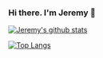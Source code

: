 ### Hi there. I'm Jeremy 👋

[![Jeremy's github stats](https://github-readme-stats.vercel.app/api?username=jmion&count_private=true&show_icons=true&hide_rank=true&how_icons=true&include_all_commits=true&count_private=true)](https://github.com/anuraghazra/github-readme-stats)

[![Top Langs](https://github-readme-stats.vercel.app/api/top-langs/?username=jmion&layout=compact&langs_count=10)](https://github.com/anuraghazra/github-readme-stats)

<!--
**Jmion/Jmion** is a ✨ _special_ ✨ repository because its `README.md` (this file) appears on your GitHub profile.

Here are some ideas to get you started:

- 🔭 I’m currently working on ...
- 🌱 I’m currently learning ...
- 👯 I’m looking to collaborate on ...
- 🤔 I’m looking for help with ...
- 💬 Ask me about ...
- 📫 How to reach me: ...
- 😄 Pronouns: ...
- ⚡ Fun fact: ...
-->
